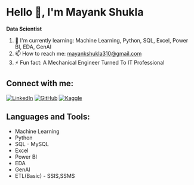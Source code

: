 # Hello 👋, I'm Mayank Shukla

**Data Scientist**

1. 🌱 I'm currently learning: Machine Learning, Python, SQL, Excel, Power BI, EDA, GenAI
2. 📫 How to reach me: mayankshukla310@gmail.com
3. ⚡ Fun fact: A Mechanical Engineer Turned To IT Professional

## Connect with me:
[![LinkedIn](https://img.shields.io/badge/LinkedIn-blue?style=flat&logo=linkedin)](https://www.linkedin.com/in/mayank-shukla-9683072a6/)
[![GitHub](https://img.shields.io/badge/GitHub-black?style=flat&logo=github)](https://github.com/yourprofile)
[![Kaggle](https://img.shields.io/badge/Kaggle-blue?style=flat&logo=kaggle)](https://www.kaggle.com/yourprofile)

## Languages and Tools:
- Machine Learning
- Python
- SQL - MySQL
- Excel
- Power BI
- EDA
- GenAI
- ETL(Basic) - SSIS,SSMS
